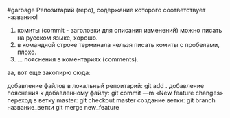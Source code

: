 #garbage
Репозитарий (repo), содержание которого соответствует названию!

1. комиты (commit - заголовки для описания изменений) можно писать на русском языке, хорошо.
2. в командной строке терминала нельзя писать комиты с пробелами, плохо.
3. ... пояснения в коментариях (comments).

аа, вот еще закопирю сюда:

добавление файлов в локальный репоитарий: git add .
добавление пояснения к добавленному файлу: git commit —m «New feature changes»
переход в ветку master: git checkout master
создание ветки: git branch название_ветки
git merge new_feature


 

